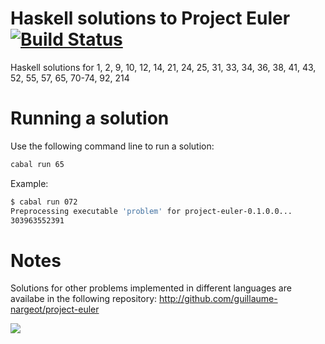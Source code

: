 Haskell solutions to Project Euler [![Build Status](https://travis-ci.org/guillaume-nargeot/project-euler-haskell.png?branch=master)](https://travis-ci.org/guillaume-nargeot/project-euler-haskell)
=====================

Haskell solutions for 1, 2, 9, 10, 12, 14, 21, 24, 25, 31, 33, 34, 36, 38, 41, 43, 52, 55, 57, 65, 70-74, 92, 214

# Running a solution

Use the following command line to run a solution:
```bash
cabal run 65
```

Example:

```bash
$ cabal run 072
Preprocessing executable 'problem' for project-euler-0.1.0.0...
303963552391
```

# Notes

Solutions for other problems implemented in different languages are availabe in the following repository: http://github.com/guillaume-nargeot/project-euler

<img src="http://projecteuler.net/profile/killy971.png"/>
